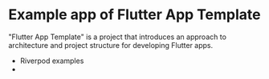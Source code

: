 # Example app of Flutter App Template

"Flutter App Template" is a project that introduces an approach to architecture and project structure for developing Flutter apps.

- Riverpod examples
- 
